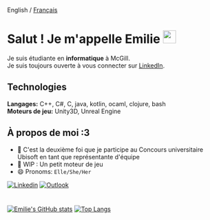 English / [Français](Readme.fr.md)

# Salut ! Je m'appelle Emilie <img src="https://raw.githubusercontent.com/MartinHeinz/MartinHeinz/master/wave.gif" width="30px">

Je suis étudiante en **informatique** à McGill. <br>
Je suis toujours ouverte à vous connecter sur [LinkedIn](https://www.linkedin.com/in/emilie-h-c/).

## Technologies
**Langages:**  C++, C#, C, java, kotlin, ocaml, clojure, bash<br>
**Moteurs de jeu:** Unity3D, Unreal Engine<br>

## À propos de moi :3
- 🌱 C'est la deuxième foi que je participe au Concours universitaire Ubisoft en tant que représentante d'équipe
- 🤖 WIP : Un petit moteur de jeu
- 😄 Pronoms: `Elle/She/Her`


[![Linkedin](https://img.shields.io/badge/-LinkedIn-blue?style=flat&logo=Linkedin&logoColor=white&link=https://www.linkedin.com/in/emilie-h-c/)](https://www.linkedin.com/in/emilie-h-c/)
[![Outlook](https://img.shields.io/badge/-Courriel-84D7FF?style=flat&logo=Microsoft-Outlook&logoColor=white&link=mailto:emilie.hongjun.chen@mail.mcgill.ca)](mailto:emilie.hongjun.chen@mail.mcgill.ca)
# 
[![Emilie's GitHub stats](https://github-readme-stats.vercel.app/api?username=emiliehc&count_private=true&show_icons=true&theme=algolia)](https://github.com/anuraghazra/github-readme-stats)
[![Top Langs](https://github-readme-stats.vercel.app/api/top-langs/?username=emiliehc&count_private=false&show_icons=true&layout=compact&theme=algolia&langs_count=14)](https://github.com/anuraghazra/github-readme-stats)
